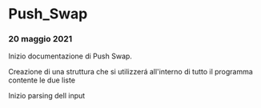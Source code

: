 # Push_Swap
### 20 maggio 2021
Inizio documentazione di Push Swap.

Creazione di una struttura che si utilizzerá all'interno di tutto il programma contente le due liste

Inizio parsing dell input